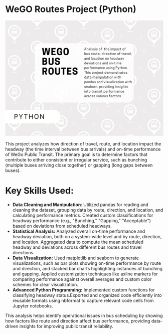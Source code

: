 # WeGO Routes Project (Python)
<img src="./cover_wego.png" alt="Cover Image" width="800"/>

This project analyzes how direction of travel, route, and location impact the headway (the time interval between bus arrivals) and on-time performance of WeGo Public Transit. The primary goal is to determine factors that contribute to either consistent or irregular service, such as bunching (multiple buses arriving close together) or gapping (long gaps between buses).

# Key Skills Used:
  * **Data Cleaning and Manipulation**: Utilized pandas for reading and cleaning the dataset, grouping data by route, direction, and location, and calculating performance metrics.
Created custom classifications for headway performance (e.g., "Bunching," "Gapping," "Acceptable") based on deviations from scheduled headways.
  * **Statistical Analysis:** Analyzed overall on-time performance and headway deviation, both on a system-wide level and by route, direction, and location.
Aggregated data to compute the mean scheduled headway and deviations across different bus routes and travel directions.
  * **Data Visualization:** Used matplotlib and seaborn to generate visualizations, such as bar plots showing on-time performance by route and direction, and stacked bar charts highlighting instances of bunching and gapping.
Applied customization techniques like axline markers for comparing performance against overall averages and custom color schemes for clear visualization.
  * **Advanced Python Programming:** Implemented custom functions for classifying headway status.Exported and organized code efficiently into reusable formats using nbformat to capture relevant code cells from Jupyter notebooks.

This analysis helps identify operational issues in bus scheduling by showing how factors like route and direction affect bus performance, providing data-driven insights for improving public transit reliability.
